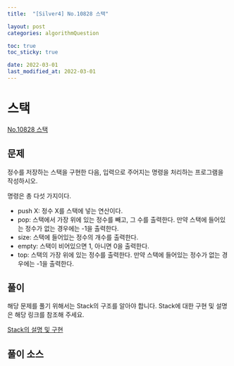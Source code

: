 ```yaml
---
title:  "[Silver4] No.10828 스택"

layout: post
categories: algorithmQuestion

toc: true
toc_sticky: true

date: 2022-03-01
last_modified_at: 2022-03-01
---
```


# 스택

[No.10828 스택](https://www.acmicpc.net/problem/10828)

## 문제

정수를 저장하는 스택을 구현한 다음, 입력으로 주어지는 명령을 처리하는 프로그램을 작성하시오.

명령은 총 다섯 가지이다.

- push X: 정수 X를 스택에 넣는 연산이다.
- pop: 스택에서 가장 위에 있는 정수를 빼고, 그 수를 출력한다. 만약 스택에 들어있는 정수가 없는 경우에는 -1을 출력한다.
- size: 스택에 들어있는 정수의 개수를 출력한다.
- empty: 스택이 비어있으면 1, 아니면 0을 출력한다.
- top: 스택의 가장 위에 있는 정수를 출력한다. 만약 스택에 들어있는 정수가 없는 경우에는 -1을 출력한다.

## 풀이

해당 문제를 풀기 위해서는 Stack의 구조를 알아야 합니다.
Stack에 대한 구현 및 설명은 해당 링크를 참조해 주세요.

[Stack의 설명 및 구현](https://dh37789.github.io/algorithm/stack/)

## 풀이 소스

<script src="https://gist.github.com/dh37789/e04dc1960ff99278005afa225b8794b1.js"></script>
